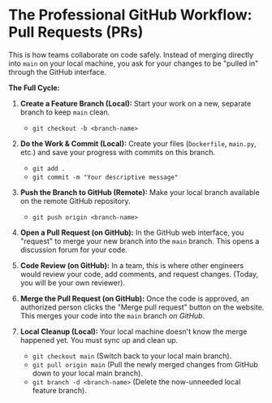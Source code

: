 # The Professional GitHub Workflow: Pull Requests (PRs)

This is how teams collaborate on code safely. Instead of merging directly into `main` on your local machine, you ask for your changes to be "pulled in" through the GitHub interface.

**The Full Cycle:**

1.  **Create a Feature Branch (Local):** Start your work on a new, separate branch to keep `main` clean.
    - `git checkout -b <branch-name>`

2.  **Do the Work & Commit (Local):** Create your files (`Dockerfile`, `main.py`, etc.) and save your progress with commits on this branch.
    - `git add .`
    - `git commit -m "Your descriptive message"`

3.  **Push the Branch to GitHub (Remote):** Make your local branch available on the remote GitHub repository.
    - `git push origin <branch-name>`

4.  **Open a Pull Request (on GitHub):** In the GitHub web interface, you "request" to merge your new branch into the `main` branch. This opens a discussion forum for your code.

5.  **Code Review (on GitHub):** In a team, this is where other engineers would review your code, add comments, and request changes. (Today, you will be your own reviewer).

6.  **Merge the Pull Request (on GitHub):** Once the code is approved, an authorized person clicks the "Merge pull request" button on the website. This merges your code into the `main` branch *on GitHub*.

7.  **Local Cleanup (Local):** Your local machine doesn't know the merge happened yet. You must sync up and clean up.
    - `git checkout main` (Switch back to your local main branch).
    - `git pull origin main` (Pull the newly merged changes from GitHub down to your local main branch).
    - `git branch -d <branch-name>` (Delete the now-unneeded local feature branch).